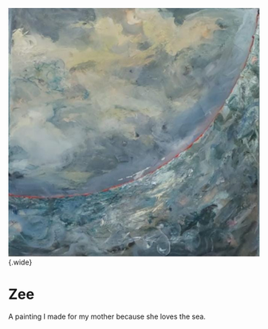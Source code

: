 ![](../../images/zee-schilderij.jpg){.wide}
# Zee
A painting I made for my mother because she loves the sea.
